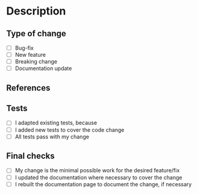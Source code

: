 # Description

<!-- What has been changed? Why? -->

## Type of change

* [ ] Bug-fix
* [ ] New feature
* [ ] Breaking change
* [ ] Documentation update

## References 

<!-- Are there related issues? Use e.g. write "closes #1" if this PR closes an issue. -->

## Tests

* [ ] I adapted existing tests, because
* [ ] I added new tests to cover the code change
* [ ] All tests pass with my change

## Final checks

* [ ] My change is the minimal possible work for the desired feature/fix
* [ ] I updated the documentation where necessary to cover the change
* [ ] I rebuilt the documentation page to document the change, if necessary
